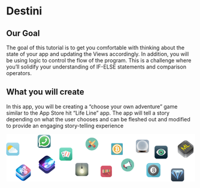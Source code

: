 #  Destini

## Our Goal

The goal of this tutorial is to get you comfortable with thinking about the state of your app and updating the Views accordingly. In addition, you will be using logic to control the flow of the program. This is a challenge where you’ll solidify your understanding of IF-ELSE statements and comparison operators.

## What you will create

In this app, you will be creating a “choose your own adventure” game similar to the App Store hit “Life Line” app. The app will tell a story depending on what the user chooses and can be fleshed out and modified to provide an engaging story-telling experience


![End Banner](Documentation/readme-end-banner.png)
